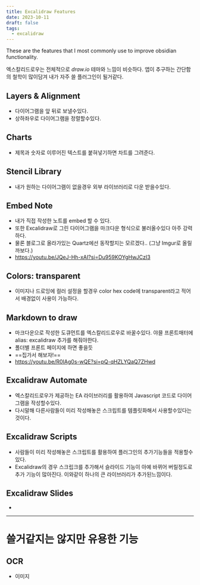 ```yaml
---
title: Excalidraw Features
date: 2023-10-11
draft: false
tags:
  - excalidraw
---
```


These are the features that I most commonly use to improve obsidian functionality.

엑스칼리드로우는 전체적으로 *draw.io* 테마와 느낌이 비슷하다. 앱이 추구하는 간단함의 철학이 많이담겨 내가 자주 쓸 플러그인이 될거같다.

## Layers & Alignment
- 다이어그램을 앞 뒤로 보낼수있다.
- 상하좌우로 다이어그램을 정렬할수있다.


## Charts
- 제목과 숫자로 이루어진 텍스트를 붙혀넣기하면 차트를 그려준다.


## Stencil Library
- 내가 원하는 다이어그램이 없을경우 외부 라이브러리로 다운 받을수있다.


## Embed Note
- 내가 직접 작성한 노트를 embed 할 수 있다.
- 또한 Excalidraw로 그린 다이어그램을 마크다운 형식으로 불러올수있다 아주 강력하다.
- 물론 블로그로 올라가있는 Quartz에선 동작할지는 모르겠다.. (그냥 Imgur로 올릴까보다.)
- https://youtu.be/JQeJ-Hh-xAI?si=Du959KOYgHwJCzI3


## Colors: transparent
- 이미지나 드로잉에 컬러 설정을 할경우 color hex code에 transparent라고 적어서 배경없이 사용이 가능하다.


## Markdown to draw
- 마크다운으로 작성한 도큐먼트를 엑스칼리드로우로 바꿀수있다. 야믈 프론트매터에 alias: excalidraw 추가를 해줘야한다.
- 폴더별 프론트 페이지에 하면 좋을듯
- ==집가서 해보자!==
- https://youtu.be/R0IAg0s-wQE?si=pQ-qHZLYQaQ7ZHwd


## Excalidraw Automate
- 엑스칼리드로우가 제공하는 EA 라이브러리를 활용하여 Javascript 코드로 다이어그램을 작성할수있다.
- 다시말해 다른사람들이 미리 작성해놓은 스크립트를 템플릿화해서 사용할수있다는것이다.


## Excalidraw Scripts
- 사람들이 미리 작성해놓은 스크립트를 활용하여 플러그인의 추가기능들을 적용할수있다.
- Excalidraw의 경우 스크립크를 추가해서 슬라이드 기능이 아예 바뀌어 버릴정도로 추가 기능이 많아진다. 이와같이 하나의 큰 라이브러리가 추가된느낌이다.


## Excalidraw Slides
- 


---

# 쓸거같지는 않지만 유용한 기능

## OCR
- 이미지
